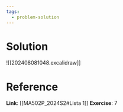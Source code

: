```yaml
---
tags:
  - problem-solution
---
```

# Solution
![[202408081048.excalidraw]]

# Reference
**Link**: [[MA502P_2024S2#Lista 1]]
**Exercise**: 7